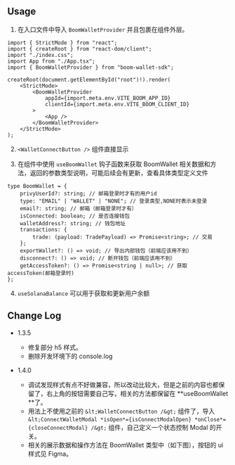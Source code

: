 ## Usage

1. 在入口文件中导入 `BoomWalletProvider` 并且包裹在组件外层。

```tsx
import { StrictMode } from "react";
import { createRoot } from "react-dom/client";
import "./index.css";
import App from "./App.tsx";
import { BoomWalletProvider } from "boom-wallet-sdk";

createRoot(document.getElementById("root")!).render(
    <StrictMode>
        <BoomWalletProvider
            appId={import.meta.env.VITE_BOOM_APP_ID}
            clientId={import.meta.env.VITE_BOOM_CLIENT_ID}
        >
            <App />
        </BoomWalletProvider>
    </StrictMode>
);
```

2. `<WalletConnectButton />` 组件直接显示

3. 在组件中使用 `useBoomWallet` 钩子函数来获取 BoomWallet 相关数据和方法，返回的参数类型说明，可能后续会有更新，查看具体类型定义文件

```tsx
type BoomWallet = {
    privyUserId?: string; // 邮箱登录时才有的用户id
    type: "EMAIL" | "WALLET" | "NONE"; // 登录类型,NONE时表示未登录
    email?: string; // 邮箱（邮箱登录时才有）
    isConnected: boolean; // 是否连接钱包
    walletAddress?: string; // 钱包地址
    transactions: {
        trade: (payload: TradePayload) => Promise<string>; // 交易
    };
    exportWallet?: () => void; // 导出内部钱包（前端应该用不到）
    disconnect?: () => void; // 断开钱包（前端应该用不到）
    getAccessToken?: () => Promise<string | null>; // 获取accessToken(邮箱登录时)
};
```

4. `useSolanaBalance` 可以用于获取和更新用户余额

## Change Log

-   1.3.5

    -   修复部分 h5 样式。
    -   删除开发环境下的 console.log

-   1.4.0

    -   调试发现样式有点不好做兼容，所以改动比较大，但是之前的内容也都保留了，右上角的按钮需要自己写，相关的方法都保留在 **useBoomWallet **了。
    -   用法上不使用之前的 `&lt;WalletConnectButton /&gt;` 组件了，导入 `&lt;ConnectWalletModal *isOpen*={isConnectModalOpen} *onClose*={closeConnectModal} /&gt;` 组件，自己定义一个状态控制 Modal 的开关。
    -   相关的展示数据和操作方法在 BoomWallet 类型中（如下图），按钮的 ui 样式见 Figma。
